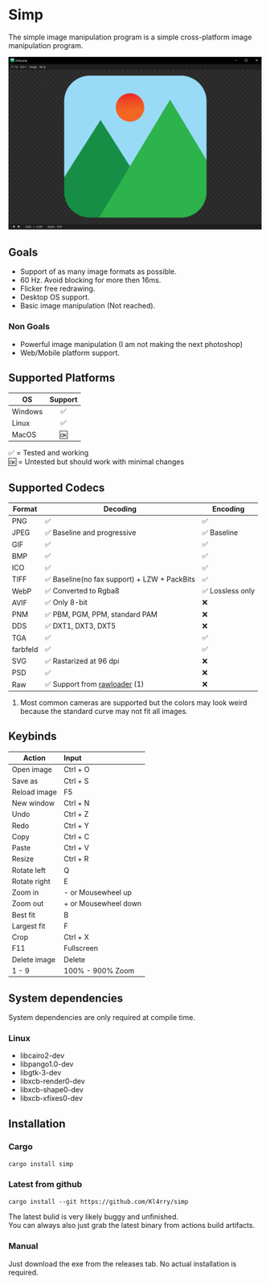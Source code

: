 # Simp  

The simple image manipulation program is a simple cross-platform image manipulation program.

![Screenshot](images/screenshot.png)

## Goals

* Support of as many image formats as possible.
* 60 Hz. Avoid blocking for more then 16ms.
* Flicker free redrawing.
* Desktop OS support.
* Basic image manipulation (Not reached).

### Non Goals

* Powerful image manipulation (I am not making the next photoshop)
* Web/Mobile platform support.

## Supported Platforms

| OS      | Support |
| ------- | :-----: |
| Windows |    ✅    |
| Linux   |    ✅    |
| MacOS   |    🆗    |

✅ = Tested and working  
🆗 = Untested but should work with minimal changes

## Supported Codecs

| Format   | Decoding                                                             | Encoding        |
| -------- | -------------------------------------------------------------------- | --------------- |
| PNG      | ✅                                                                    | ✅               |
| JPEG     | ✅ Baseline and progressive                                           | ✅ Baseline      |
| GIF      | ✅                                                                    | ✅               |
| BMP      | ✅                                                                    | ✅               |
| ICO      | ✅                                                                    | ✅               |
| TIFF     | ✅ Baseline(no fax support) + LZW + PackBits                          | ✅               |
| WebP     | ✅ Converted to Rgba8                                                 | ✅ Lossless only |
| AVIF     | ✅ Only 8-bit                                                         | ❌               |
| PNM      | ✅ PBM, PGM, PPM, standard PAM                                        | ❌               |
| DDS      | ✅ DXT1, DXT3, DXT5                                                   | ❌               |
| TGA      | ✅                                                                    | ✅               |
| farbfeld | ✅                                                                    | ✅               |
| SVG      | ✅ Rastarized at 96 dpi                                               | ❌               |
| PSD      | ✅                                                                    | ❌               |
| Raw      | ✅ Support from [rawloader](https://github.com/pedrocr/rawloader) (1) | ❌               |

1. Most common cameras are supported but the colors may look weird because the standard curve may not fit all images.

## Keybinds

| Action       | Input                |
| ------------ | :------------------- |
| Open image   | Ctrl + O             |
| Save as      | Ctrl + S             |
| Reload image | F5                   |
| New window   | Ctrl + N             |
| Undo         | Ctrl + Z             |
| Redo         | Ctrl + Y             |
| Copy         | Ctrl + C             |
| Paste        | Ctrl + V             |
| Resize       | Ctrl + R             |
| Rotate left  | Q                    |
| Rotate right | E                    |
| Zoom in      | - or Mousewheel up   |
| Zoom out     | + or Mousewheel down |
| Best fit     | B                    |
| Largest fit  | F                    |
| Crop         | Ctrl + X             |
| F11          | Fullscreen           |
| Delete image | Delete               |
| 1 - 9        | 100% - 900% Zoom     |

## System dependencies

System dependencies are only required at compile time.

### Linux

* libcairo2-dev
* libpango1.0-dev
* libgtk-3-dev
* libxcb-render0-dev
* libxcb-shape0-dev
* libxcb-xfixes0-dev

## Installation

### Cargo

```shell
cargo install simp
```

### Latest from github

```shell
cargo install --git https://github.com/Kl4rry/simp
```

The latest bulid is very likely buggy and unfinished.  
You can always also just grab the latest binary from actions build artifacts.

### Manual

Just download the exe from the releases tab. No actual installation is required.
